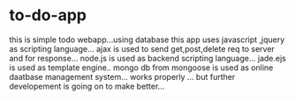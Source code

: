 # to-do-app
this is simple todo webapp...using database
this app uses javascript ,jquery as scripting language...
ajax is used to send get,post,delete req to server and for response...
node.js is used as backend scripting language...
jade.ejs is used as template engine..
mongo db from mongoose is used as online daatbase management system...
works properly ...
but further developement is going on to make better...
